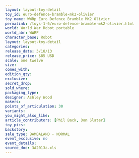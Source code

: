 ```yaml
---
layout: layout-toy-detail 
toy_id: euro-defence-bramble-mk2-olivier
toy_name: WWRp Euro Defence Bramble MK2 Olivier
permalink: /toys-1-6/euro-defence-bramble-mk2-olivier.html
world: World War Robot portable
world_abr: WWRP
character_base: Robot
layout: layout-toy-detail
categories: 
release_date: 3/18/13
release_price: $85 USD
scale: one twelve
size: 
comes_with: 
edition_qty: 
exclusive: 
secret_drop: 
sold_where: 
packaging_type: 
designer: Ashley Wood
makers: 
points_of_articulation: 30
variants: 
you_might_also_like: 
article_contributors: [Phil Back, Don Slater]
toy_pics: 
backstory: 
sale_type: BAMBALAND - NORMAL
event_exclusive: no
event_details: 
source_doc: 3A2013a.xls
---
```

